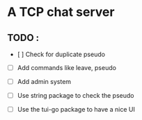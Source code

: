 # A TCP chat server

## TODO :
- [ ] Check for duplicate pseudo
- [ ] Add commands like leave, pseudo
- [ ] Add admin system
- [ ] Use string package to check the pseudo
- [ ] Use the tui-go package to have a nice UI


